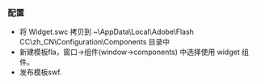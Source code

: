 ### 配置

- 将 Widget.swc 拷贝到 ~\AppData\Local\Adobe\Flash CC\zh_CN\Configuration\Components 目录中
- 新建模板fla，窗口->组件(window->components) 中选择使用 widget 组件。
- 发布模板swf.
